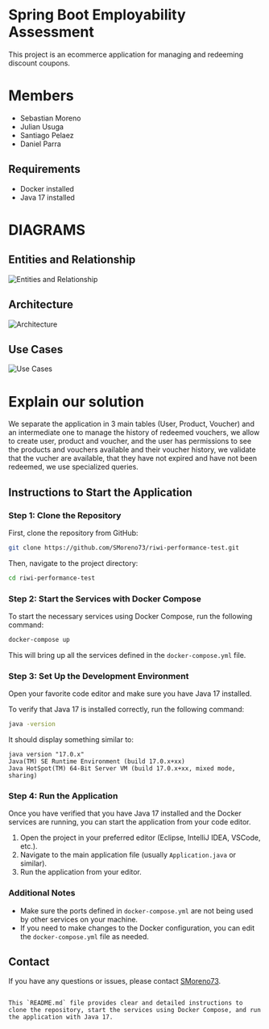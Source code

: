 # Spring Boot Employability Assessment

This project is an ecommerce application for managing and redeeming discount coupons.

# Members
- Sebastian Moreno
- Julian Usuga
- Santiago Pelaez
- Daniel Parra

## Requirements
- Docker installed
- Java 17 installed

# DIAGRAMS

## Entities and Relationship
![Entities and Relationship](https://res.cloudinary.com/dycsevcp0/image/upload/v1722270711/riwi-performance-test/emxnobt9e7xj8lnhjug6.png)

## Architecture
![Architecture](https://res.cloudinary.com/dycsevcp0/image/upload/v1722270711/riwi-performance-test/xd5za26rdh7l4loresz0.png)

## Use Cases
![Use Cases](https://res.cloudinary.com/dycsevcp0/image/upload/v1722270711/riwi-performance-test/itdnimcut0vvaydjeuxf.png)


# Explain our solution
We separate the application in 3 main tables (User, Product, Voucher) and an intermediate one to manage the history of redeemed vouchers, we allow to create user, product and voucher, and the user has permissions to see the products and vouchers available and their voucher history, we validate that the vucher are available, that they have not expired and have not been redeemed, we use specialized queries.


## Instructions to Start the Application

### Step 1: Clone the Repository

First, clone the repository from GitHub:

```bash
git clone https://github.com/SMoreno73/riwi-performance-test.git
```

Then, navigate to the project directory:

```bash
cd riwi-performance-test
```

### Step 2: Start the Services with Docker Compose

To start the necessary services using Docker Compose, run the following command:

```bash
docker-compose up
```

This will bring up all the services defined in the `docker-compose.yml` file.

### Step 3: Set Up the Development Environment

Open your favorite code editor and make sure you have Java 17 installed.

To verify that Java 17 is installed correctly, run the following command:

```bash
java -version
```

It should display something similar to:

```plaintext
java version "17.0.x"
Java(TM) SE Runtime Environment (build 17.0.x+xx)
Java HotSpot(TM) 64-Bit Server VM (build 17.0.x+xx, mixed mode, sharing)
```

### Step 4: Run the Application

Once you have verified that you have Java 17 installed and the Docker services are running, you can start the application from your code editor.

1. Open the project in your preferred editor (Eclipse, IntelliJ IDEA, VSCode, etc.).
2. Navigate to the main application file (usually `Application.java` or similar).
3. Run the application from your editor.

### Additional Notes

- Make sure the ports defined in `docker-compose.yml` are not being used by other services on your machine.
- If you need to make changes to the Docker configuration, you can edit the `docker-compose.yml` file as needed.

## Contact

If you have any questions or issues, please contact [SMoreno73](https://github.com/SMoreno73).
```

This `README.md` file provides clear and detailed instructions to clone the repository, start the services using Docker Compose, and run the application with Java 17.